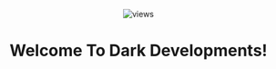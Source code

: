 <p align="center">                   
  <img src="https://count.getloli.com/get/@Dark-Developments?theme=rule34" alt="views" /><br>
</p>

<h1 align="center">Welcome To Dark Developments!</h1>
